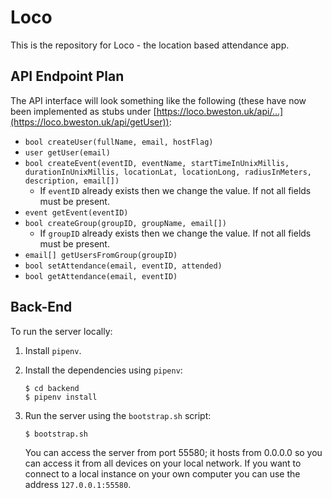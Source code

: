 # Loco
This is the repository for Loco - the location based attendance app.


## API Endpoint Plan
The API interface will look something like the following (these have now been implemented as stubs under [https://loco.bweston.uk/api/...](https://loco.bweston.uk/api/getUser)):

* `bool createUser(fullName, email, hostFlag)`
* `user getUser(email)`
* `bool createEvent(eventID, eventName, startTimeInUnixMillis, durationInUnixMillis, locationLat, locationLong, radiusInMeters, description, email[])`
  *  If `eventID` already exists then we change the value. If not all fields must be present.
* `event getEvent(eventID)`
* `bool createGroup(groupID, groupName, email[])`
  *  If `groupID` already exists then we change the value. If not all fields must be present.
* `email[] getUsersFromGroup(groupID)`
* `bool setAttendance(email, eventID, attended)`
* `bool getAttendance(email, eventID)`

## Back-End
To run the server locally:

1. Install `pipenv`.
1. Install the dependencies using `pipenv`:
	
	```
	$ cd backend
	$ pipenv install
	```
1. Run the server using the `bootstrap.sh` script:
	
	```
	$ bootstrap.sh
	```
	
	You can access the server from port 55580; it hosts from 0.0.0.0 so you can access it from all devices on your local network. If you want to connect to a local instance on your own computer you can use the address `127.0.0.1:55580`.
